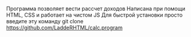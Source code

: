 Программа позволяет вести рассчет доходов
Написана при помощи HTML, CSS и работает на чистом JS
Для быстрой установки просто введите эту команду git clone https://github.com/LaddeRHTML/calc.program
